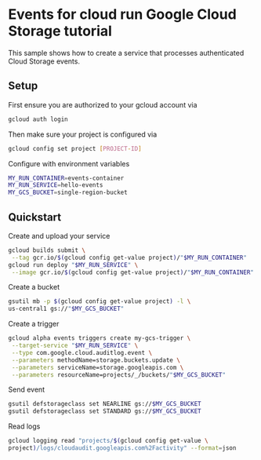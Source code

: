 # Events for cloud run Google Cloud Storage tutorial

This sample shows how to create a service that processes authenticated Cloud 
Storage events. 

## Setup

First ensure you are authorized to your gcloud account via 

```sh
gcloud auth login
```

Then make sure your project is configured via

```sh
gcloud config set project [PROJECT-ID]
```

Configure with environment variables

```sh
MY_RUN_CONTAINER=events-container
MY_RUN_SERVICE=hello-events
MY_GCS_BUCKET=single-region-bucket
```

## Quickstart

Create and upload your service

```sh
gcloud builds submit \
 --tag gcr.io/$(gcloud config get-value project)/"$MY_RUN_CONTAINER"
gcloud run deploy "$MY_RUN_SERVICE" \
 --image gcr.io/$(gcloud config get-value project)/"$MY_RUN_CONTAINER"
```

Create a bucket

```sh
gsutil mb -p $(gcloud config get-value project) -l \
us-central1 gs://"$MY_GCS_BUCKET"
```

Create a trigger

```sh
gcloud alpha events triggers create my-gcs-trigger \
 --target-service "$MY_RUN_SERVICE" \
 --type com.google.cloud.auditlog.event \
 --parameters methodName=storage.buckets.update \
 --parameters serviceName=storage.googleapis.com \
 --parameters resourceName=projects/_/buckets/"$MY_GCS_BUCKET" 
```

Send event

```sh
gsutil defstorageclass set NEARLINE gs://$MY_GCS_BUCKET
gsutil defstorageclass set STANDARD gs://$MY_GCS_BUCKET
```

Read logs

```sh
gcloud logging read "projects/$(gcloud config get-value \
project)/logs/cloudaudit.googleapis.com%2Factivity" --format=json
```
